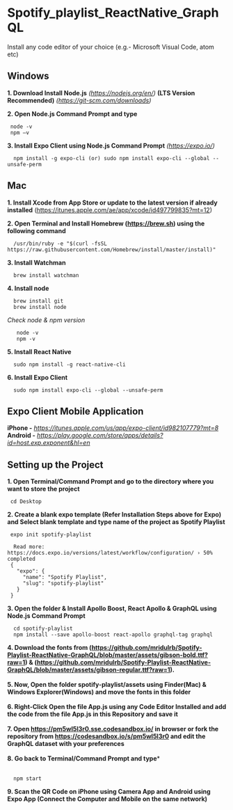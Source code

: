 # Spotify_playlist_ReactNative_GraphQL

Install any code editor of your choice (e.g.- Microsoft Visual Code, atom etc)


## Windows
**1. Download Install Node.js** *(https://nodejs.org/en/)* **(LTS Version Recommended)** *(https://git-scm.com/downloads)* <br/>

**2. Open Node.js Command Prompt and type**
```
 node -v
 npm –v
``` 
**3. Install Expo Client using Node.js Command Prompt** *(https://expo.io/)*
```
  npm install -g expo-cli (or) sudo npm install expo-cli --global --unsafe-perm
```  

## Mac
**1. Install Xcode from App Store or update to the latest version if already installed** (https://itunes.apple.com/ae/app/xcode/id497799835?mt=12)

**2. Open Terminal and Install Homebrew (https://brew.sh) using the following command**
```
  /usr/bin/ruby -e "$(curl -fsSL https://raw.githubusercontent.com/Homebrew/install/master/install)"
```
**3. Install Watchman**
```
  brew install watchman
```
**4. Install node**
```
  brew install git
  brew install node
```
 *Check node & npm version*
 ```
    node -v
    npm -v
 ```
**5. Install React Native**
```
  sudo npm install -g react-native-cli
```
**6. Install Expo Client**
```
  sudo npm install expo-cli --global --unsafe-perm
```


## Expo Client Mobile Application
**iPhone -** *https://itunes.apple.com/us/app/expo-client/id982107779?mt=8* <br/>
**Android -** *https://play.google.com/store/apps/details?id=host.exp.exponent&hl=en*

## Setting up the Project
**1. Open Terminal/Command Prompt and go to the directory where you want to store the project**
```
 cd Desktop
```
**2. Create a blank expo template (Refer Installation Steps above for Expo) and Select blank template and type name of the project as Spotify Playlist**
```
 expo init spotify-playlist
```
```
  Read more: https://docs.expo.io/versions/latest/workflow/configuration/ › 50% completed
 {
   "expo": {
     "name": "Spotify Playlist",
     "slug": "spotify-playlist"
   }
 }
```
**3. Open the folder & Install Apollo Boost, React Apollo & GraphQL using Node.js Command Prompt**
```
  cd spotify-playlist
  npm install --save apollo-boost react-apollo graphql-tag graphql
```

**4. Download the fonts from (https://github.com/mridulrb/Spotify-Playlist-ReactNative-GraphQL/blob/master/assets/gibson-bold.ttf?raw=1) & (https://github.com/mridulrb/Spotify-Playlist-ReactNative-GraphQL/blob/master/assets/gibson-regular.ttf?raw=1).**<br/>
<br/>
**5. Now, Open the folder spotify-playlist/assets using Finder(Mac) & Windows Explorer(Windows) and move the fonts in this folder** <br/>
<br/>
**6. Right-Click Open the file App.js using any Code Editor Installed and add the code from the file App.js in this Repository and save it** <br/>
<br/>
**7. Open https://pm5wl5l3r0.sse.codesandbox.io/ in browser or fork the repository from https://codesandbox.io/s/pm5wl5l3r0 and edit the GraphQL dataset with your preferences** <br/>
<br/>
**8. Go back to Terminal/Command Prompt and type*** <br/>
<br/>
```
  npm start
```
**9. Scan the QR Code on iPhone using Camera App and Android using Expo App (Connect the Computer and Mobile on the same network)**

